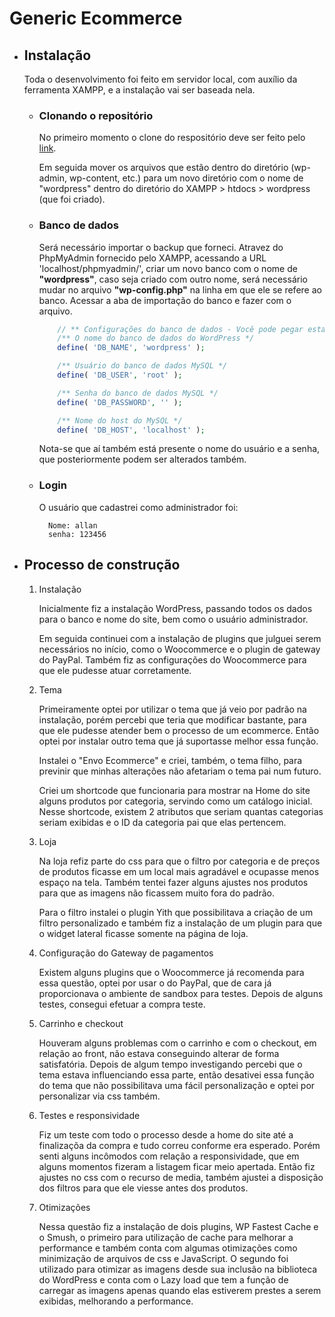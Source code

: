 # Generic Ecommerce #

- ## Instalação 

    Toda o desenvolvimento foi feito em servidor local, com auxílio da ferramenta XAMPP, e a instalação vai ser baseada nela.

    - ### Clonando o repositório

        No primeiro momento o clone do respositório deve ser feito pelo [link](https://github.com/allanros/generic-wordpress-ecommerce).

        Em seguida mover os arquivos que estão dentro do diretório (wp-admin, wp-content, etc.) para um novo diretório com o nome de "wordpress" dentro do diretório do XAMPP > htdocs > wordpress (que foi criado).

    - ### Banco de dados

        Será necessário importar o backup que forneci. Atravez do PhpMyAdmin fornecido pelo XAMPP, acessando a URL 'localhost/phpmyadmin/', criar um novo banco com o nome de **"wordpress"**, caso seja criado com outro nome, será necessário mudar no arquivo **"wp-config.php"** na linha em que ele se refere ao banco. Acessar a aba de importação do banco e fazer com o arquivo.

        ```php
            // ** Configurações do banco de dados - Você pode pegar estas informações com o serviço de hospedagem ** //
            /** O nome do banco de dados do WordPress */
            define( 'DB_NAME', 'wordpress' );

            /** Usuário do banco de dados MySQL */
            define( 'DB_USER', 'root' );

            /** Senha do banco de dados MySQL */
            define( 'DB_PASSWORD', '' );

            /** Nome do host do MySQL */
            define( 'DB_HOST', 'localhost' );

        ```
        Nota-se que aí também está presente o nome do usuário e a senha, que posteriormente podem ser alterados também.

    - ### Login
        O usuário que cadastrei como administrador foi:
            
            Nome: allan
            senha: 123456

- ## Processo de construção

    1. Instalação
        
        Inicialmente fiz a instalação WordPress, passando todos os dados para o banco e nome do site, bem como o usuário administrador.

        Em seguida continuei com a instalação de plugins que julguei serem necessários no início, como o Woocommerce e o plugin de gateway do PayPal. Também fiz as configurações do Woocommerce para que ele pudesse atuar corretamente.

    2. Tema

        Primeiramente optei por utilizar o tema que já veio por padrão na instalação, porém percebi que teria que modificar bastante, para que ele pudesse atender bem o processo de um ecommerce. Então optei por instalar outro tema que já suportasse melhor essa função.

        Instalei o "Envo Ecommerce" e criei, também, o tema filho, para previnir que minhas alterações não afetariam o tema pai num futuro.

        Criei um shortcode que funcionaria para mostrar na Home do site alguns produtos por categoria, servindo como um catálogo inicial. Nesse shortcode, existem 2 atributos que seriam quantas categorias seriam exibidas e o ID da categoria pai que elas pertencem.

    3. Loja

        Na loja refiz parte do css para que o filtro por categoria e de preços de produtos ficasse em um local mais agradável e ocupasse menos espaço na tela. Também tentei fazer alguns ajustes nos produtos para que as imagens não ficassem muito fora do padrão. 

        Para o filtro instalei o plugin Yith que possibilitava a criação de um filtro personalizado e também fiz a instalação de um plugin para que o widget lateral ficasse somente na página de loja.

    4. Configuração do Gateway de pagamentos

        Existem alguns plugins que o Woocommerce já recomenda para essa questão, optei por usar o do PayPal, que de cara já proporcionava o ambiente de sandbox para testes. Depois de alguns testes, consegui efetuar a compra teste.

    5. Carrinho e checkout

        Houveram alguns problemas com o carrinho e com o checkout, em relação ao front, não estava conseguindo alterar de forma satisfatória. Depois de algum tempo investigando percebi que o tema estava influenciando essa parte, então desativei essa função do tema que não possibilitava uma fácil personalização e optei por personalizar via css também.

    6. Testes e responsividade

        Fiz um teste com todo o processo desde a home do site até a finalizaçõa da compra e tudo correu conforme era esperado. Porém senti alguns incômodos com relação a responsividade, que em alguns momentos fizeram a listagem ficar meio apertada. Então fiz ajustes no css com o recurso de media, também ajustei a disposição dos filtros para que ele viesse antes dos produtos.

    7. Otimizações

        Nessa questão fiz a instalação de dois plugins, WP Fastest Cache e o Smush, o primeiro para utilização de cache para melhorar a performance e também conta com algumas otimizações como minimização de arquivos de css e JavaScript. O segundo foi utilizado para otimizar as imagens desde sua inclusão na biblioteca do WordPress e conta com o Lazy load que tem a função de carregar as imagens apenas quando elas estiverem prestes a serem exibidas, melhorando a performance.
        